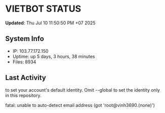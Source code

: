 # VIETBOT STATUS
**Updated**: Thu Jul 10 11:50:50 PM +07 2025

## System Info
- IP: 103.77.172.150
- Uptime: up 5 days, 3 hours, 38 minutes
- Files: 8934

## Last Activity

to set your account's default identity.
Omit --global to set the identity only in this repository.

fatal: unable to auto-detect email address (got 'root@vinh3690.(none)')
